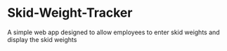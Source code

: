 # Skid-Weight-Tracker
A simple web app designed to allow employees to enter skid weights and display the skid weights
